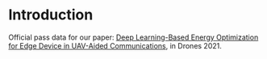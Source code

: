 # Introduction

Official pass data for our paper: [Deep Learning-Based Energy Optimization for Edge Device in UAV-Aided Communications](https://www.mdpi.com/1662042), in Drones 2021.
